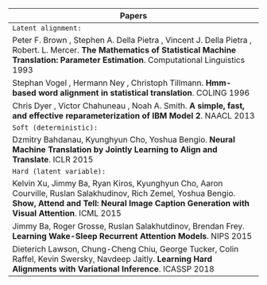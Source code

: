 | Papers |
|-----------------|
| `Latent alignment:` |
| Peter F. Brown , Stephen A. Della Pietra , Vincent J. Della Pietra , Robert. L. Mercer. **The Mathematics of Statistical Machine Translation: Parameter Estimation**. Computational Linguistics 1993 |
| Stephan Vogel , Hermann Ney , Christoph Tillmann. **Hmm-based word alignment in statistical translation**. COLING 1996 |
| Chris Dyer , Victor Chahuneau , Noah A. Smith. **A simple, fast, and effective reparameterization of IBM Model 2**. NAACL 2013 |
| `Soft (deterministic):` |
| Dzmitry Bahdanau, Kyunghyun Cho, Yoshua Bengio. **Neural Machine Translation by Jointly Learning to Align and Translate**. ICLR 2015 |
| `Hard (latent variable):` |
| Kelvin Xu, Jimmy Ba, Ryan Kiros, Kyunghyun Cho, Aaron Courville, Ruslan Salakhudinov, Rich Zemel, Yoshua Bengio. **Show, Attend and Tell: Neural Image Caption Generation with Visual Attention**. ICML 2015 |
| Jimmy Ba, Roger Grosse, Ruslan Salakhutdinov, Brendan Frey. **Learning Wake-Sleep Recurrent Attention Models**. NIPS 2015 |
| Dieterich Lawson, Chung-Cheng Chiu, George Tucker, Colin Raffel, Kevin Swersky, Navdeep Jaitly. **Learning Hard Alignments with Variational Inference**. ICASSP 2018 |
